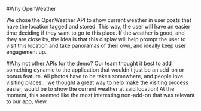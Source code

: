 #Why OpenWeather

We chose the OpenWeather API to show current weather in user posts 
that have the location tagged and stored. This way, the user will have
an easier time deciding if they want to go to this place. If the 
weather is good, and they are close by, the idea is that this display
will help prompt the user to visit this location and take panoramas of
their own, and ideally keep user engagement up. 

#Why not other APIs for the demo?
Our team thought it best to add something dynamic
to the application that wouldn't just be an 
add-on or bonus feature. All photos have to be
taken somewhere, and people love visiting places...
we thought a great way to help make the visiting process
easier, would be to show the current weather at said location!
At the moment, this seemed like the most interesting
non-add-on that was relevant to our app, View.